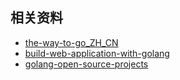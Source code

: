 
##  相关资料
+   [the-way-to-go_ZH_CN](https://github.com/unknwon/the-way-to-go_ZH_CN/blob/master/eBook/directory.md)
+   [build-web-application-with-golang](https://github.com/astaxie/build-web-application-with-golang/blob/master/zh/preface.md)
+   [golang-open-source-projects](https://github.com/hackstoic/golang-open-source-projects)

